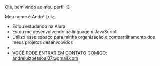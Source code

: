 Olá, bem vindo ao meu perfil :3

Meu nome é André Luiz

- Estou estudando na Alura
- Estou me desenvolvendo na linguagem JavaScript
- Utilizo esse espaço para minha organização e compartilhamento dos meus projetos desenvolvidos
-
-  VOCÊ PODE ENTRAR EM CONTATO COMIGO:
    andreluizpessoal07@gmail.com
